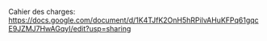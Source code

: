 Cahier des charges: https://docs.google.com/document/d/1K4TJfK2OnH5hRPilvAHuKFPq61gqcE9JZMJ7HwAGqyI/edit?usp=sharing
